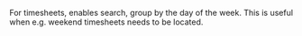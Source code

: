 For timesheets, enables search, group by the day of the week.
This is useful when e.g. weekend timesheets needs to be located.
